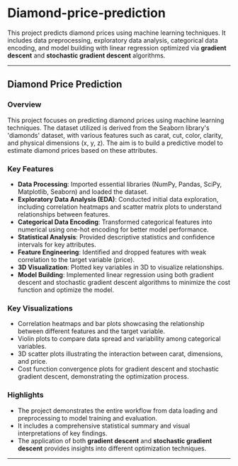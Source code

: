 # Diamond-price-prediction
This project predicts diamond prices using machine learning techniques. It includes data preprocessing, exploratory data analysis, categorical data encoding, and model building with linear regression optimized via **gradient descent** and **stochastic gradient descent** algorithms.

---

## Diamond Price Prediction

### Overview
This project focuses on predicting diamond prices using machine learning techniques. The dataset utilized is derived from the Seaborn library's 'diamonds' dataset, with various features such as carat, cut, color, clarity, and physical dimensions (x, y, z). The aim is to build a predictive model to estimate diamond prices based on these attributes.

### Key Features
- **Data Processing**: Imported essential libraries (NumPy, Pandas, SciPy, Matplotlib, Seaborn) and loaded the dataset.
- **Exploratory Data Analysis (EDA)**: Conducted initial data exploration, including correlation heatmaps and scatter matrix plots to understand relationships between features.
- **Categorical Data Encoding**: Transformed categorical features into numerical using one-hot encoding for better model performance.
- **Statistical Analysis**: Provided descriptive statistics and confidence intervals for key attributes.
- **Feature Engineering**: Identified and dropped features with weak correlation to the target variable (price).
- **3D Visualization**: Plotted key variables in 3D to visualize relationships.
- **Model Building**: Implemented linear regression using both gradient descent and stochastic gradient descent algorithms to minimize the cost function and optimize the model.

### Key Visualizations
- Correlation heatmaps and bar plots showcasing the relationship between different features and the target variable.
- Violin plots to compare data spread and variability among categorical variables.
- 3D scatter plots illustrating the interaction between carat, dimensions, and price.
- Cost function convergence plots for gradient descent and stochastic gradient descent, demonstrating the optimization process.

### Highlights
- The project demonstrates the entire workflow from data loading and preprocessing to model training and evaluation.
- It includes a comprehensive statistical summary and visual interpretations of key findings.
- The application of both **gradient descent** and **stochastic gradient descent** provides insights into different optimization techniques.

---
